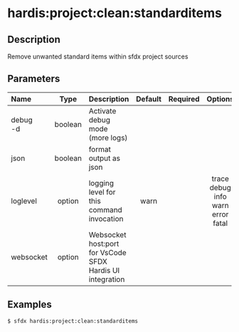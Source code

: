 <!-- This file has been generated with command 'sfdx hardis:doc:plugin:generate'. Please do not update it manually or it may be overwritten -->
# hardis:project:clean:standarditems

## Description

Remove unwanted standard items within sfdx project sources

## Parameters

|Name|Type|Description|Default|Required|Options|
|:---|:--:|:----------|:-----:|:------:|:-----:|
|debug<br/>-d|boolean|Activate debug mode (more logs)||||
|json|boolean|format output as json||||
|loglevel|option|logging level for this command invocation|warn||trace<br/>debug<br/>info<br/>warn<br/>error<br/>fatal|
|websocket|option|Websocket host:port for VsCode SFDX Hardis UI integration||||

## Examples

```shell
$ sfdx hardis:project:clean:standarditems
```


